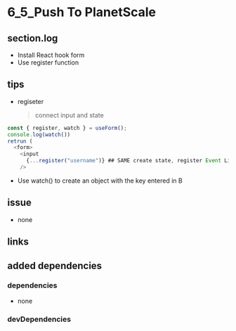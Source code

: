 # 6_5_Push To PlanetScale

## section.log

- Install React hook form
- Use register function

## tips

- regiseter
  > connect input and state

```typescript
const { register, watch } = useForm();
console.log(watch())
retrun (
  <form>
    <input
      {...register("username")} ## SAME create state, register Event Listener, put value, onChange to input
    />
```

- Use watch() to create an object with the key entered in B

## issue

- none

## links

## added dependencies

### dependencies

- none

### devDependencies
